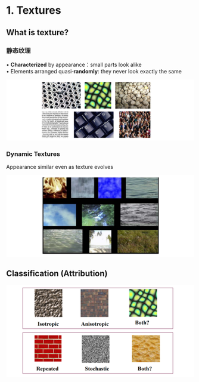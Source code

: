 # 1. Textures    


## What is texture?    

### 静态纹理

• **Characterized** by appearance：small parts look alike   
• Elements arranged quasi‐**randomly**: they never look exactly the same         

![](../assets/合成8.png) 

### Dynamic Textures    

Appearance similar even as texture evolves    

![](../assets/合成11.png) 


## Classification (Attribution)   

![](../assets/合成12.png) 

